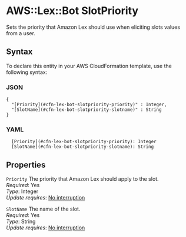 # AWS::Lex::Bot SlotPriority<a name="aws-properties-lex-bot-slotpriority"></a>

Sets the priority that Amazon Lex should use when eliciting slots values from a user\.

## Syntax<a name="aws-properties-lex-bot-slotpriority-syntax"></a>

To declare this entity in your AWS CloudFormation template, use the following syntax:

### JSON<a name="aws-properties-lex-bot-slotpriority-syntax.json"></a>

```
{
  "[Priority](#cfn-lex-bot-slotpriority-priority)" : Integer,
  "[SlotName](#cfn-lex-bot-slotpriority-slotname)" : String
}
```

### YAML<a name="aws-properties-lex-bot-slotpriority-syntax.yaml"></a>

```
  [Priority](#cfn-lex-bot-slotpriority-priority): Integer
  [SlotName](#cfn-lex-bot-slotpriority-slotname): String
```

## Properties<a name="aws-properties-lex-bot-slotpriority-properties"></a>

`Priority`  <a name="cfn-lex-bot-slotpriority-priority"></a>
The priority that Amazon Lex should apply to the slot\.  
*Required*: Yes  
*Type*: Integer  
*Update requires*: [No interruption](https://docs.aws.amazon.com/AWSCloudFormation/latest/UserGuide/using-cfn-updating-stacks-update-behaviors.html#update-no-interrupt)

`SlotName`  <a name="cfn-lex-bot-slotpriority-slotname"></a>
The name of the slot\.  
*Required*: Yes  
*Type*: String  
*Update requires*: [No interruption](https://docs.aws.amazon.com/AWSCloudFormation/latest/UserGuide/using-cfn-updating-stacks-update-behaviors.html#update-no-interrupt)